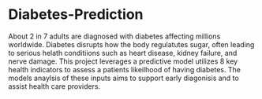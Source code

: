 # Diabetes-Prediction
About 2 in 7 adults are diagnosed with diabetes affecting millions worldwide. Diabetes disrupts how the body regulatutes sugar, often leading to serious helath conditiions such as heart disease, kidney failure, and nerve damage. This project leverages a predictive model utilizes 8 key health indicators to assess a patients likeilhood of having diabetes. The models anaylsis of these inputs aims to support early diagonisis and to assist health care providers. 
